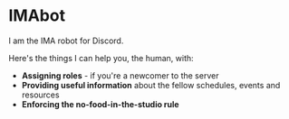 # IMAbot
I am the IMA robot for Discord.

Here's the things I can help you, the human, with:
- **Assigning roles** - if you're a newcomer to the server
- **Providing useful information** about the fellow schedules, events and resources
- **Enforcing the no-food-in-the-studio rule**
